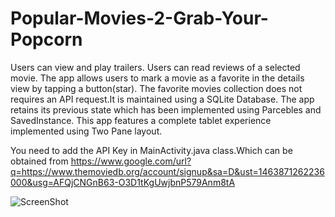 # Popular-Movies-2-Grab-Your-Popcorn

Users can view and play trailers.
Users can read reviews of a selected movie.
The app allows users to mark a movie as a favorite in the details view by tapping a button(star). The favorite movies collection does not requires an API request.It is maintained using a SQLite Database.
The app retains its previous state which has been implemented using Parcebles and SavedInstance.
This app features a complete tablet experience implemented using Two Pane layout.

You need to add the API Key in MainActivity.java class.Which can be obtained from https://www.google.com/url?q=https://www.themoviedb.org/account/signup&sa=D&ust=1463871262236000&usg=AFQjCNGnB63-O3D1tKgUwjbnP579Anm8tA


![ScreenShot](https://raw.github.com/surbhitrao/Popular-Movies-2-Grab-Your-Popcorn-/master//app/src/main/res/drawable/screener_20160522(03-09-42).png)

  
